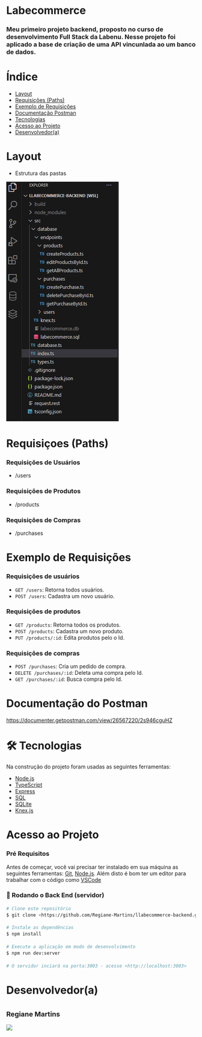 # Labecommerce


### Meu primeiro projeto backend, proposto no curso de desenvolvimento Full Stack da Labenu. Nesse projeto foi aplicado a base de criação de uma API vincunlada ao um banco de dados.

# Índice
* [Layout](#layout-do-projeto)
* [Requisições (Paths)](#requisições)
* [Exemplo de Requisições](#exemplo-de-requisições)
* [Documentação Postman](#documentação-postman)
* [Tecnologias](#tecnoligias)
* [Acesso ao Projeto](#acesso-ao-projeto)
* [Desenvolvedor(a)](#Desenvolvedor(a))


# Layout

* Estrutura das pastas

![Layout](./src/img/layout-pastas.png)

# Requisiçoes (Paths)

### Requisições de Usuários

* /users

### Requisições de Produtos

* /products

### Requisições de Compras

* /purchases


# Exemplo de Requisições
### Requisições de usuários


* `GET /users`: Retorna todos usuários.
* `POST /users`: Cadastra um novo usuário.

### Requisições de produtos
* `GET /products`: Retorna todos os produtos.
* `POST /products`: Cadastra um novo produto.
* `PUT /products/:id`: Edita produtos pelo o Id.

### Requisições de compras
* `POST /purchases`: Cria um pedido de compra.
* `DELETE /purchases/:id`: Deleta uma compra pelo Id.
* `GET /purchases/:id`: Busca compra pelo Id.



# Documentação do Postman

https://documenter.getpostman.com/view/26567220/2s946cguHZ

# 🛠 Tecnologias

Na construção do projeto foram usadas as seguintes ferramentas:

- [Node.js](https://nodejs.org/en/)
- [TypeScript](https://www.typescriptlang.org/)
- [Express](https://expressjs.com/pt-br/)
- [SQL](https://learn.microsoft.com/pt-br/sql/?view=sql-server-ver16)
- [SQLite](https://www.sqlite.org/docs.html)
- [Knex.js](https://knexjs.org/guide/)


# Acesso ao Projeto

### Pré Requisitos

Antes de começar, você vai precisar ter instalado em sua máquina as seguintes ferramentas:
[Git](https://git-scm.com), [Node.js](https://nodejs.org/en/). 
Além disto é bom ter um editor para trabalhar com o código como [VSCode](https://code.visualstudio.com/)

### 🎲 Rodando o Back End (servidor)

```bash
# Clone este repositório
$ git clone <https://github.com/Regiane-Martins/llabecommerce-backend.git>

# Instale as dependências
$ npm install

# Execute a aplicação em modo de desenvolvimento
$ npm run dev:server

# O servidor inciará na porta:3003 - acesse <http://localhost:3003>
```

# Desenvolvedor(a)

<img style="border-radius: 50%;" src="https://scontent.fbhz1-2.fna.fbcdn.net/v/t39.30808-6/358136904_6121985237926967_6522594282085333119_n.jpg?_nc_cat=104&ccb=1-7&_nc_sid=09cbfe&_nc_eui2=AeEUlJv95Zte9M_8VSZ1ExresSaGbOpVPOWxJoZs6lU85baU8rQWK848_mIVHC1rlXTCNskCSF_ss1r6Ive_IVSw&_nc_ohc=SfrKS7N7t6YAX-S2ILP&_nc_ht=scontent.fbhz1-2.fna&oh=00_AfDsIOkG-QL67DdL9fUQOCJhWYv-dZ4OPqnj5fYzLr--rg&oe=64B3CBF6" width="100px;" alt=""/>
 <br />
 <sub style="font-size: 18px"><b>Regiane Martins</b></sub></a>
 <div>
 <br/>
<a href="https://www.linkedin.com/in/regiane-martins-henrique-6399ba65" target="_blank"><img src="https://img.shields.io/badge/-LinkedIn-%230077B5?style=for-the-badge&logo=linkedin&logoColor=white" target="_blank"></a> 
</div>



